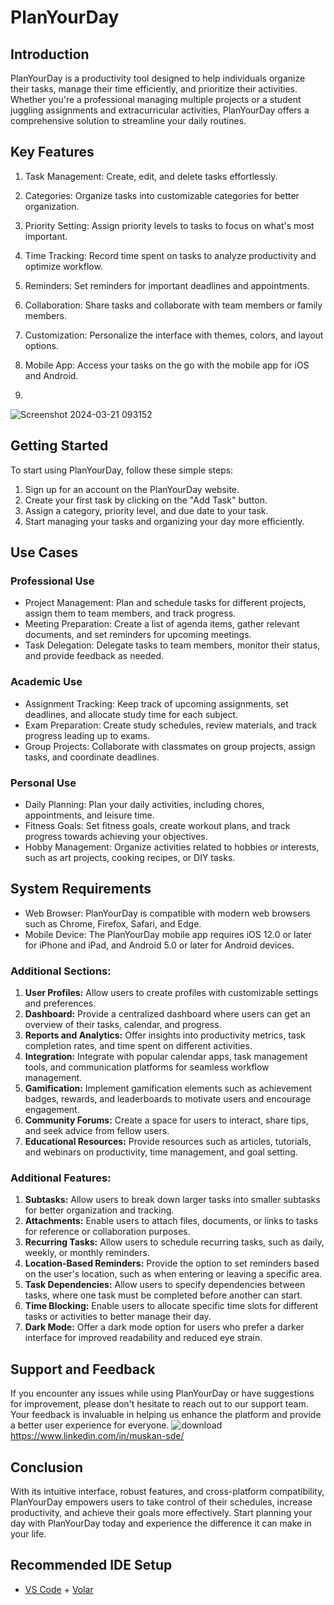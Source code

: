 # PlanYourDay

## Introduction
PlanYourDay is a productivity tool designed to help individuals organize their tasks, manage their time efficiently, and prioritize their activities. Whether you're a professional managing multiple projects or a student juggling assignments and extracurricular activities, PlanYourDay offers a comprehensive solution to streamline your daily routines.

## Key Features
1. Task Management: Create, edit, and delete tasks effortlessly.
2. Categories: Organize tasks into customizable categories for better organization.
3. Priority Setting: Assign priority levels to tasks to focus on what's most important.
4. Time Tracking: Record time spent on tasks to analyze productivity and optimize workflow.
5. Reminders: Set reminders for important deadlines and appointments.
6. Collaboration: Share tasks and collaborate with team members or family members.
7. Customization: Personalize the interface with themes, colors, and layout options.
8. Mobile App: Access your tasks on the go with the mobile app for iOS and Android.

9. 
![Screenshot 2024-03-21 093152](https://github.com/MuskanAgraw/TrackTask/assets/95008527/91f5cc38-0724-49eb-8e40-f4c6ea0e901e)

## Getting Started
To start using PlanYourDay, follow these simple steps:
1. Sign up for an account on the PlanYourDay website.
2. Create your first task by clicking on the "Add Task" button.
3. Assign a category, priority level, and due date to your task.
4. Start managing your tasks and organizing your day more efficiently.

## Use Cases
### Professional Use
- Project Management: Plan and schedule tasks for different projects, assign them to team members, and track progress.
- Meeting Preparation: Create a list of agenda items, gather relevant documents, and set reminders for upcoming meetings.
- Task Delegation: Delegate tasks to team members, monitor their status, and provide feedback as needed.

### Academic Use
- Assignment Tracking: Keep track of upcoming assignments, set deadlines, and allocate study time for each subject.
- Exam Preparation: Create study schedules, review materials, and track progress leading up to exams.
- Group Projects: Collaborate with classmates on group projects, assign tasks, and coordinate deadlines.

### Personal Use
- Daily Planning: Plan your daily activities, including chores, appointments, and leisure time.
- Fitness Goals: Set fitness goals, create workout plans, and track progress towards achieving your objectives.
- Hobby Management: Organize activities related to hobbies or interests, such as art projects, cooking recipes, or DIY tasks.

## System Requirements
- Web Browser: PlanYourDay is compatible with modern web browsers such as Chrome, Firefox, Safari, and Edge.
- Mobile Device: The PlanYourDay mobile app requires iOS 12.0 or later for iPhone and iPad, and Android 5.0 or later for Android devices.
  
### Additional Sections:
1. **User Profiles:** Allow users to create profiles with customizable settings and preferences.
2. **Dashboard:** Provide a centralized dashboard where users can get an overview of their tasks, calendar, and progress.
3. **Reports and Analytics:** Offer insights into productivity metrics, task completion rates, and time spent on different activities.
4. **Integration:** Integrate with popular calendar apps, task management tools, and communication platforms for seamless workflow management.
5. **Gamification:** Implement gamification elements such as achievement badges, rewards, and leaderboards to motivate users and encourage engagement.
6. **Community Forums:** Create a space for users to interact, share tips, and seek advice from fellow users.
7. **Educational Resources:** Provide resources such as articles, tutorials, and webinars on productivity, time management, and goal setting.

### Additional Features:
1. **Subtasks:** Allow users to break down larger tasks into smaller subtasks for better organization and tracking.
2. **Attachments:** Enable users to attach files, documents, or links to tasks for reference or collaboration purposes.
3. **Recurring Tasks:** Allow users to schedule recurring tasks, such as daily, weekly, or monthly reminders.
4. **Location-Based Reminders:** Provide the option to set reminders based on the user's location, such as when entering or leaving a specific area.
5. **Task Dependencies:** Allow users to specify dependencies between tasks, where one task must be completed before another can start.
6. **Time Blocking:** Enable users to allocate specific time slots for different tasks or activities to better manage their day.
7. **Dark Mode:** Offer a dark mode option for users who prefer a darker interface for improved readability and reduced eye strain.

## Support and Feedback
If you encounter any issues while using PlanYourDay or have suggestions for improvement, please don't hesitate to reach out to our support team. Your feedback is invaluable in helping us enhance the platform and provide a better user experience for everyone.
![download](https://github.com/MuskanAgraw/TrackTask/assets/95008527/6b3867d0-d7bf-472e-a1bf-dcb4afb2d763)https://www.linkedin.com/in/muskan-sde/
## Conclusion
With its intuitive interface, robust features, and cross-platform compatibility, PlanYourDay empowers users to take control of their schedules, increase productivity, and achieve their goals more effectively. Start planning your day with PlanYourDay today and experience the difference it can make in your life.

## Recommended IDE Setup

- [VS Code](https://code.visualstudio.com/) + [Volar](https://marketplace.visualstudio.com/items?itemName=Vue.volar)
